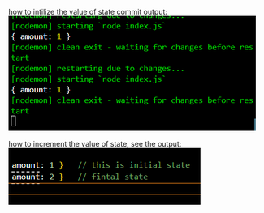 
how to intilize the value of state commit output:
![alt text](<Screenshot 2024-03-02 202134.png>)


how to increment the value of state, see the output:
![alt text](<Screenshot 2024-03-02 202938.png>)

